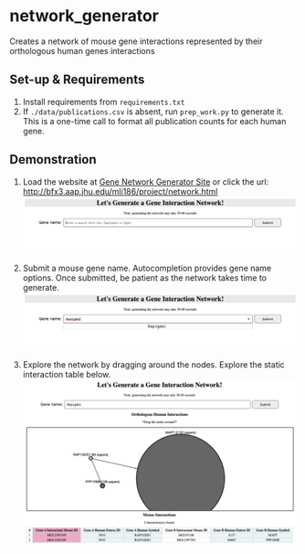 # network_generator
Creates a network of mouse gene interactions represented by their orthologous human genes interactions

## Set-up & Requirements
1. Install requirements from `requirements.txt`
2. If `./data/publications.csv` is absent, run `prep_work.py` to generate it. This is a one-time call to format all publication counts for each human gene.

## Demonstration
1. Load the website at [Gene Network Generator Site](http://bfx3.aap.jhu.edu/mli186/project/network.html) or click the url: http://bfx3.aap.jhu.edu/mli186/project/network.html
<kbd>![alt text](https://github.com/Meganmli/network_generator/blob/main/img/step1.png)</kbd>

2. Submit a mouse gene name. Autocompletion provides gene name options. Once submitted, be patient as the network takes time to generate.
<kbd>![alt text](https://github.com/Meganmli/network_generator/blob/main/img/step2.png)</kbd>

3. Explore the network by dragging around the nodes. Explore the static interaction table below.
<kbd>![alt text](https://github.com/Meganmli/network_generator/blob/main/img/step3.jpg)</kbd>